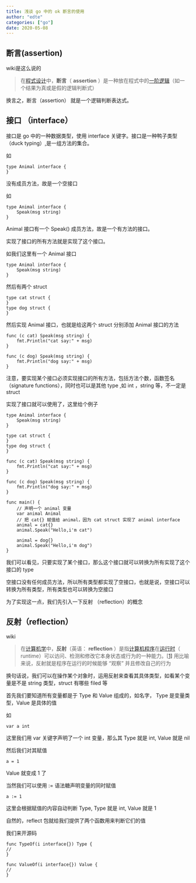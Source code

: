 ```yaml
---
title: 浅谈 go 中的 ok 断言的使用
author: "edte"
categories: ["go"]
date: 2020-05-08
---
```




## 断言(assertion)

wiki是这么说的

>在[程式设计](https://zh.wikipedia.org/wiki/程式設計)中，**断言**（ **assertion** ）是一种放在程式中的[一阶逻辑](https://zh.wikipedia.org/wiki/一階邏輯)（如一个结果为真或是假的逻辑判断式）

换言之，断言（assertion） 就是一个逻辑判断表达式。



## 接口 （interface）

接口是 go 中的一种数据类型，使用 interface 关键字。接口是一种鸭子类型（duck typing）,是一组方法的集合。

如

```
type Animal interface {
}
```

没有成员方法，故是一个空接口

如

```
type Animal interface {
	Speak(msg string)
}
```

Animal 接口有一个 Speak() 成员方法，故是一个有方法的接口。

实现了接口的所有方法就是实现了这个接口。

如我们这里有一个 Animal 接口

```
type Animal interface {
	Speak(msg string)
}
```

然后有两个 struct

```
type cat struct {
}
type dog struct {
}
```

然后实现 Animal 接口，也就是给这两个 struct 分别添加  Animal 接口的方法

```
func (c cat) Speak(msg string) {
	fmt.Println("cat say:" + msg)
}

func (c dog) Speak(msg string) {
	fmt.Println("dog say:" + msg)
}
```

注意，要实现某个接口必须实现接口的所有方法，包括方法个数，函数签名（signature functions），同时也可以是其他 type ,如 int ，string 等，不一定是 struct

实现了接口就可以使用了，这里给个例子

```
type Animal interface {
	Speak(msg string)
}

type cat struct {
}
type dog struct {
}

func (c cat) Speak(msg string) {
	fmt.Println("cat say:" + msg)
}

func (c dog) Speak(msg string) {
	fmt.Println("dog say:" + msg)
}

func main() {
    // 声明一个 animal 变量
	var animal Animal
	// 把 cat{} 赋值给 animal，因为 cat struct 实现了 animal interface
	animal = cat{}
	animal.Speak("Hello,i'm cat")
	
	animal = dog{}
	animal.Speak("Hello,i'm dog")
}

```

我们可以看见，只要实现了某个接口，那么这个接口就可以转换为所有实现了这个接口的 type

空接口没有任何成员方法，所以所有类型都实现了空接口，也就是说，空接口可以转换为所有类型，所有类型也可以转换为空接口

为了实现这一点，我们先引入一下反射 （reflection）的概念

## 反射（reflection）

wiki

> 在[计算机学](https://zh.wikipedia.org/wiki/計算機學)中，**反射**（英语： **reflection** ）是指[计算机程序](https://zh.wikipedia.org/wiki/计算机程序)在[运行时](https://zh.wikipedia.org/wiki/运行时)（ runtime）可以访问、检测和修改它本身状态或行为的一种能力。[[1\]](https://zh.wikipedia.org/wiki/反射_(计算机科学)#cite_note-Forman_p8-1) 用比喻来说，反射就是程序在运行的时候能够 “观察” 并且修改自己的行为

换句话说，我们可以在操作某个对象时，运用反射来查看其具体类型，如看某个变量是不是 string 类型，struct 有哪些 filed 等

首先我们要知道所有变量都是于 Type 和 Value 组成的，如名字， Type 是变量类型，Value 是具体的值

如

```
var a int
```

这里我们用 var 关键字声明了一个 int 变量，那么其 Type 就是 int, Value 就是 nil

然后我们对其赋值

```
a = 1
```

Value 就变成 1 了

当然我们可以使用 := 语法糖声明变量的同时赋值

```
a := 1
```

这里会根据赋值的内容自动判断 Type, Type 就是 int, Value 就是 1 

自然的，reflect 包就给我们提供了两个函数用来判断它们的值

我们来开源码

```
func TypeOf(i interface{}) Type {
//
}

func ValueOf(i interface{}) Value {
//
}
```

